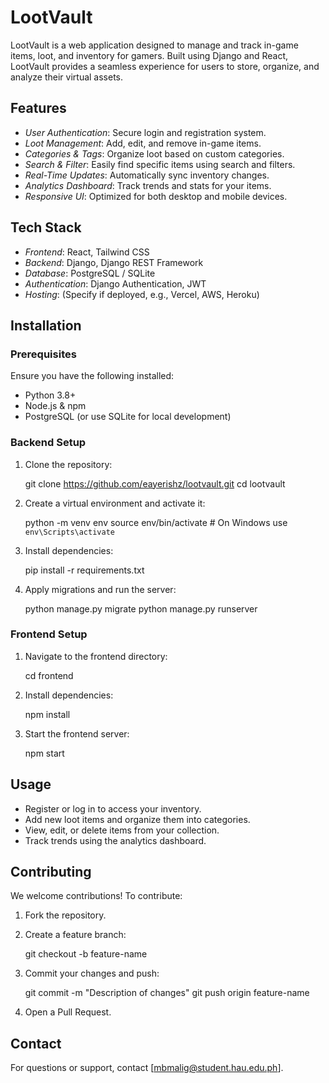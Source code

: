 # LootVault

LootVault is a web application designed to manage and track in-game items, loot, and inventory for gamers. Built using Django and React, LootVault provides a seamless experience for users to store, organize, and analyze their virtual assets.

## Features

- *User Authentication*: Secure login and registration system.
- *Loot Management*: Add, edit, and remove in-game items.
- *Categories & Tags*: Organize loot based on custom categories.
- *Search & Filter*: Easily find specific items using search and filters.
- *Real-Time Updates*: Automatically sync inventory changes.
- *Analytics Dashboard*: Track trends and stats for your items.
- *Responsive UI*: Optimized for both desktop and mobile devices.

## Tech Stack

- *Frontend*: React, Tailwind CSS
- *Backend*: Django, Django REST Framework
- *Database*: PostgreSQL / SQLite
- *Authentication*: Django Authentication, JWT
- *Hosting*: (Specify if deployed, e.g., Vercel, AWS, Heroku)

## Installation

### Prerequisites

Ensure you have the following installed:

- Python 3.8+
- Node.js & npm
- PostgreSQL (or use SQLite for local development)

### Backend Setup

1. Clone the repository:

    
    git clone https://github.com/eayerishz/lootvault.git
    cd lootvault
    

2. Create a virtual environment and activate it:

    
    python -m venv env
    source env/bin/activate  # On Windows use `env\Scripts\activate`
    

3. Install dependencies:

    
    pip install -r requirements.txt
    

4. Apply migrations and run the server:

    
    python manage.py migrate
    python manage.py runserver
    

### Frontend Setup

1. Navigate to the frontend directory:

    
    cd frontend
    

2. Install dependencies:

    
    npm install
    

3. Start the frontend server:

    
    npm start
    

## Usage

- Register or log in to access your inventory.
- Add new loot items and organize them into categories.
- View, edit, or delete items from your collection.
- Track trends using the analytics dashboard.

## Contributing

We welcome contributions! To contribute:

1. Fork the repository.
2. Create a feature branch:

    
    git checkout -b feature-name
    

3. Commit your changes and push:

    
    git commit -m "Description of changes"
    git push origin feature-name
    

4. Open a Pull Request.

## Contact

For questions or support, contact [mbmalig@student.hau.edu.ph].
